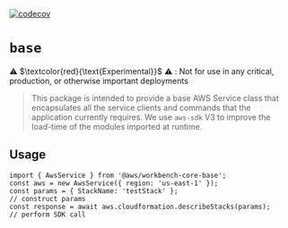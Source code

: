 [![codecov](https://app.codecov.io/github/aws-solutions/solution-spark-on-aws/tree/codecov/branch/codecov/graph/badge.svg?flag=workbench-core-base)](https://app.codecov.io/github/aws-solutions/solution-spark-on-aws/tree/codecov)

# `base`

⚠️ $\textcolor{red}{\text{Experimental}}$ ⚠️ : Not for use in any critical, production, or otherwise important deployments

> This package is intended to provide a base AWS Service class that encapsulates all the service clients and commands that the application currently requires. We use `aws-sdk` V3 to improve the load-time of the modules imported at runtime.

## Usage

```
import { AwsService } from '@aws/workbench-core-base';
const aws = new AwsService({ region: 'us-east-1' });
const params = { StackName: 'testStack' };                            // construct params
const response = await aws.cloudformation.describeStacks(params);     // perform SDK call
```